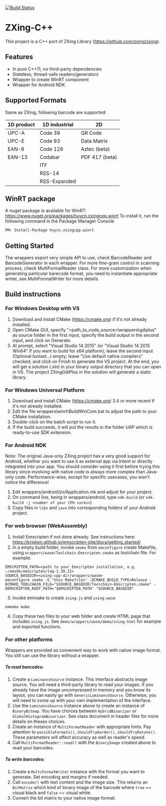 [![Build Status](https://travis-ci.org/nu-book/zxing-cpp.svg?branch=master)](https://travis-ci.org/nu-book/zxing-cpp)

# ZXing-C++

This project is a C++ port of ZXing Library (https://github.com/zxing/zxing).

## Features

* In pure C++11, no third-party dependencies
* Stateless, thread-safe readers/generators
* Wrapper to create WinRT component
* Wrapper for Android NDK

## Supported Formats

Same as ZXing, following barcode are supported:

| 1D product | 1D industrial | 2D
| ---------- | ------------- | --------------
| UPC-A      | Code 39       | QR Code
| UPC-E      | Code 93       | Data Matrix
| EAN-8      | Code 128      | Aztec (beta)
| EAN-13     | Codabar       | PDF 417 (beta)
|            | ITF           |
|            | RSS-14        |
|            | RSS-Expanded  |

## WinRT package
A nuget package is available for WinRT: https://www.nuget.org/packages/huycn.zxingcpp.winrt
To install it, run the following command in the Package Manager Console
```sh
PM> Install-Package huycn.zxingcpp.winrt
```

## Getting Started
The wrappers export very simple API to use, check BarcodeReader and BarcodeGenerator in each wrapper.
For more fine-grain control in scanning process, check MultiFormatReader class. For more customization when generating particular barecode format, you need to instantiate appropriate writer, see MultiFormatWriter for more details.


## Build instructions
### For Windows Desktop with VS
1. Download and install CMake (https://cmake.org) if it's not already installed.
2. Open CMake GUI, specify "<path_to_code_source>\wrappers\gdiplus" as source folder in the first input, specify the build output in the second input, and click on Generate.
3. At prompt, select "Visual Studio 14 2015" (or "Visual Studio 14 2015 Win64" if you want to build for x64 platform); leave the second input (Optional toolset...) empty; leave "Use default native compilers" checked; and click on Finish to generate the VS project. At the end, you will get a solution (.sln) in your binary output directory that you can open in VS. The project ZXingGdiPlus in the solution will generate a static library.

### For Windows Universal Platform
1. Download and install CMake (https://cmake.org) 3.4 or more recent if it's not already installed.
2. Edit the file wrappers\winrt\BuildWinCom.bat to adjust the path to your CMake installation.
3. Double-click on the batch script to run it.
4. If the build succeeds, it will put the results in the folder UAP which is ready-to-use SDK extension.

### For Android NDK
Note: The original Java-only ZXing project has a very good support for Android, whether you want to use it
as external app via Intent or directly integrated into your app. You should consider using it first before
trying this library since involving with native code is always more complex than Java-only code. Performance-wise, 
except for specific usecases, you won't notice the difference!

1. Edit wrappers/android/jni/Application.mk and adjust for your project.
2. On command line, being in wrappers/android, type `ndk-build` (or `ndk-build -j <number of your CPU cores>`)
3. Copy files in `libs` and `java` into corresponding folders of your Android project.

### For web browser (WebAssembly)
1. Install Emscripten if not done already. See instructions here: https://kripken.github.io/emscripten-site/docs/getting_started/
2. In a empty build folder, invoke `cmake` from `emconfigure` create Makefile, using `wrappers/wasm/Toolchain-Emscripten.cmake` as toolchain file. For example:
```
EMSCRIPTEN_PATH=<path to your Emscripten installation, e.g. ~/emsdk/emscripten/tag-1.38.21>
SOURCE_BASEDIR=<zxing-cpp-dir/wrappers/wasm>
emconfigure cmake -G "Unix Makefiles" -DCMAKE_BUILD_TYPE=Release -DCMAKE_TOOLCHAIN_FILE="$SOURCE_BASEDIR/Toolchain-Emscripten.cmake" -DEMSCRIPTEN_ROOT_PATH="$EMSCRIPTEN_PATH" "$SOURCE_BASEDIR"
```
3. Invoke emmake to create `zxing.js` and `zxing.wasm`
```
emmake make
```
4. Copy these two files to your web folder and create HTML page that includes `zxing.js`. See `demo/wrappers/wasm/demo/zxing.html` for example and exported functions.

### For other platforms
Wrappers are provided as convenient way to work with native image format. You still can use the library without a wrapper.

##### To read barcodes:
1. Create a `LuminanceSource` instance. This interface abstracts image source. You will need a third-party library to read your images. If you already have the image uncompressed in memory and you know its layout, you can easily go with `GenericLuminanceSource`. Otherwise, you will need to come up with your own implementation of the interface.
2. Use the `LuminanceSource` instance above to create an instance of `BinaryBitmap`. You have choices between `HybridBinarizer` or `GlobalHistogramBinarizer`. See class document in header files for more details on theses choices.
3. Create an instance of `MultiFormatReader` with appropriate hints. Pay attention to `possibleFormats()`, `shouldTryHarder()`, `shouldTryRotate()`. These parameters will affect accuracy as well as reader's speed.
4. Call `MultiFormatReader::read()` with the `BinaryImage` created above to read your barcodes.

##### To write barcodes:
1. Create a `MultiFormatWriter` instance with the format you want to generate. Set encoding and margins if needed.
2. Call `encode()` with text content and the image size. This returns an `BitMatrix` which kind of binary image of the barcode where `true` == visual black and `false` == visual white.
3. Convert the bit matrix to your native image format.

